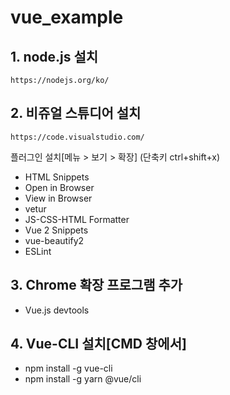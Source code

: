 # vue_example

## 1. node.js 설치 
	https://nodejs.org/ko/

## 2. 비쥬얼 스튜디어 설치 
	https://code.visualstudio.com/

  플러그인 설치[메뉴 > 보기 > 확장] (단축키 ctrl+shift+x)
   * HTML Snippets
   * Open in Browser​
   * View in Browser
   * vetur
   * JS-CSS-HTML Formatter
   * Vue 2 Snippets
   * vue-beautify2
   * ESLint

## 3. Chrome 확장 프로그램 추가
   * Vue.js devtools

## 4. Vue-CLI 설치[CMD 창에서]
   * npm install -g vue-cli
   * npm install -g yarn @vue/cli